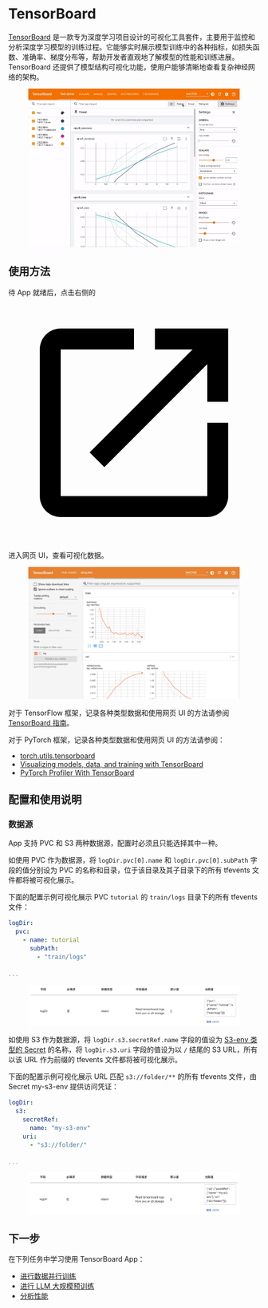 # TensorBoard

<a target="_blank" rel="noopener noreferrer" href="https://www.tensorflow.org/tensorboard?hl=zh-cn">TensorBoard</a> 是一款专为深度学习项目设计的可视化工具套件，主要用于监控和分析深度学习模型的训练过程。它能够实时展示模型训练中的各种指标，如损失函数、准确率、梯度分布等，帮助开发者直观地了解模型的性能和训练进展。TensorBoard 还提供了模型结构可视化功能，使用户能够清晰地查看复杂神经网络的架构。

<figure class="screenshot">
  <img alt="tensorboard-official" src="../assets/app/tensorboard/tensorboard-official.gif" />
</figure>

## 使用方法

待 App 就绪后，点击右侧的 <span class="twemoji"><svg class="MuiSvgIcon-root MuiSvgIcon-colorPrimary MuiSvgIcon-fontSizeMedium css-jxtyyz" focusable="false" aria-hidden="true" viewBox="0 0 24 24" data-testid="OpenInNewIcon"><path d="M19 19H5V5h7V3H5c-1.11 0-2 .9-2 2v14c0 1.1.89 2 2 2h14c1.1 0 2-.9 2-2v-7h-2zM14 3v2h3.59l-9.83 9.83 1.41 1.41L19 6.41V10h2V3z"></path></svg></span> 进入网页 UI，查看可视化数据。

<figure class="screenshot">
  <img alt="tensorboard" src="../assets/app/tensorboard/tensorboard.png" />
</figure>

对于 TensorFlow 框架，记录各种类型数据和使用网页 UI 的方法请参阅 <a target="_blank" rel="noopener noreferrer" href="https://www.tensorflow.org/tensorboard/get_started?hl=zh-cn">TensorBoard 指南</a>。

对于 PyTorch 框架，记录各种类型数据和使用网页 UI 的方法请参阅：

* <a target="_blank" rel="noopener noreferrer" href="https://pytorch.org/docs/stable/tensorboard.html">torch.utils.tensorboard</a>
* <a target="_blank" rel="noopener noreferrer" href="https://pytorch.org/tutorials/intermediate/tensorboard_tutorial.html">Visualizing models, data, and training with TensorBoard</a>
* <a target="_blank" rel="noopener noreferrer" href="https://pytorch.org/tutorials/intermediate/tensorboard_profiler_tutorial.html">PyTorch Profiler With TensorBoard</a>

## 配置和使用说明

### 数据源

App 支持 PVC 和 S3 两种数据源，配置时必须且只能选择其中一种。

如使用 PVC 作为数据源，将 `logDir.pvc[0].name` 和 `logDir.pvc[0].subPath` 字段的值分别设为 PVC 的名称和目录，位于该目录及其子目录下的所有 tfevents 文件都将被可视化展示。

下面的配置示例可视化展示 PVC `tutorial` 的 `train/logs` 目录下的所有 tfevents 文件：

```yaml
logDir:
  pvc:
    - name: tutorial
      subPath:
        - "train/logs"

...
```

<figure class="screenshot">
  <img alt="pvc" src="../assets/app/tensorboard/pvc.png" />
</figure>

如使用 S3 作为数据源，将 `logDir.s3️.secretRef.name` 字段的值设为 [S3-env 类型的 Secret](../guide/manage-storage-network-and-auxiliary/secret-s3.md) 的名称，将 `logDir.s3️.uri` 字段的值设为以 `/` 结尾的 S3 URL，所有以该 URL 作为前缀的 tfevents 文件都将被可视化展示。

下面的配置示例可视化展示 URL 匹配 `s3://folder/**` 的所有 tfevents 文件，由 Secret my-s3-env 提供访问凭证：

```yaml
logDir:
  s3:
    secretRef:
      name: "my-s3-env"
    uri:
      - "s3://folder/"

...
```

<figure class="screenshot">
  <img alt="pvc" src="../assets/app/tensorboard/s3.png" />
</figure>

## 下一步

在下列任务中学习使用 TensorBoard App：

* [进行数据并行训练](../guide/train-model/dp-training.md)
* [进行 LLM 大规模预训练](../guide/train-model/llm-large-scale-pretraining.md)
* [分析性能](../guide/train-model/profile.md)
